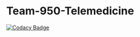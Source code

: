 # Team-950-Telemedicine

[![Codacy Badge](https://api.codacy.com/project/badge/Grade/6ac14fd5cc3e4c37869d149d14023f4c)](https://app.codacy.com/gh/BuildForSDGCohort2/Team-950-Telemedicine?utm_source=github.com&utm_medium=referral&utm_content=BuildForSDGCohort2/Team-950-Telemedicine&utm_campaign=Badge_Grade_Settings)
